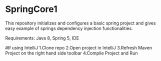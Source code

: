 # SpringCore1
This repository initializes and configures a basic spring project and gives easy example of springs dependency injection functionalities. 

Requirements: Java 8, Spring 5, IDE

#If using IntelliJ
1.Clone repo
2.Open project in IntelliJ
3.Refresh Maven Project on the right hand side toolbar
4.Compile Project and Run
